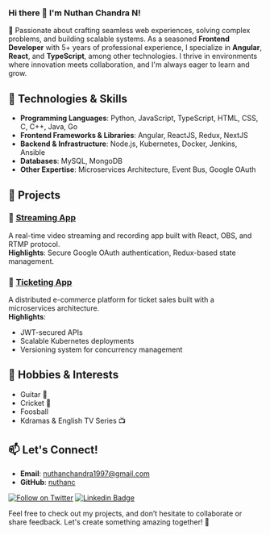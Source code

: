### Hi there 👋 I'm Nuthan Chandra N!

🚀 Passionate about crafting seamless web experiences, solving complex problems, and building scalable systems. As a seasoned **Frontend Developer** with 5+ years of professional experience, I specialize in **Angular**, **React**, and **TypeScript**, among other technologies. I thrive in environments where innovation meets collaboration, and I'm always eager to learn and grow.


## 🔧 Technologies & Skills

- **Programming Languages**: Python, JavaScript, TypeScript, HTML, CSS, C, C++, Java, Go  
- **Frontend Frameworks & Libraries**: Angular, ReactJS, Redux, NextJS  
- **Backend & Infrastructure**: Node.js, Kubernetes, Docker, Jenkins, Ansible  
- **Databases**: MySQL, MongoDB  
- **Other Expertise**: Microservices Architecture, Event Bus, Google OAuth  


## 🌟 Projects

### 🎥 [Streaming App](https://github.com/nuthanc/react/tree/master/streams)
A real-time video streaming and recording app built with React, OBS, and RTMP protocol.  
**Highlights**: Secure Google OAuth authentication, Redux-based state management.

### 🎫 [Ticketing App](https://github.com/nuthanc/microservice/tree/master/ticketing)
A distributed e-commerce platform for ticket sales built with a microservices architecture.  
**Highlights**:  
- JWT-secured APIs  
- Scalable Kubernetes deployments  
- Versioning system for concurrency management


## 🎸 Hobbies & Interests
- Guitar 🎵  
- Cricket 🏏  
- Foosball  
- Kdramas & English TV Series 📺  


## 📫 Let's Connect!

- **Email**: [nuthanchandra1997@gmail.com](mailto:nuthanchandra1997@gmail.com)  
- **GitHub**: [nuthanc](https://github.com/nuthanc)

[![Follow on Twitter](https://img.shields.io/twitter/follow/nuthanchandra19.svg?logo=twitter)](https://twitter.com/nuthanchandra19)
[![Linkedin Badge](https://img.shields.io/badge/-Nuthan%20Chandra-blue?style=flat-square&logo=Linkedin&logoColor=white&link=https://www.linkedin.com/in/nuthanchandra-n/)](https://www.linkedin.com/in/nuthanchandra-n/)

Feel free to check out my projects, and don’t hesitate to collaborate or share feedback. Let's create something amazing together! 🌟
